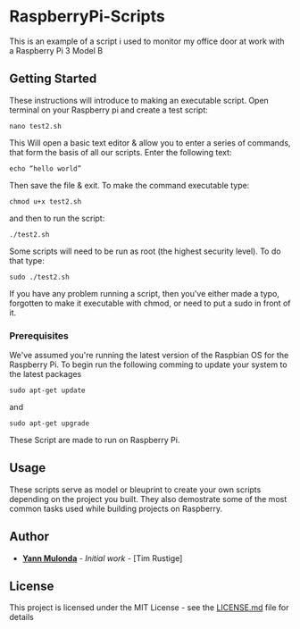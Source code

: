 # RaspberryPi-Scripts
This is an example of a script i used to monitor my office door at work with a Raspberry Pi 3 Model B
## Getting Started

These instructions will introduce to making an executable script.
Open terminal on your Raspberry pi and create a test script:

```
nano test2.sh
```

This Will open a basic text editor & allow you to enter a series of commands, that form the basis of all
our scripts. Enter the following text:

```
echo “hello world”
```

Then save the file & exit. To make the command executable type:

```
chmod u+x test2.sh
```

and then to run the script:

```
./test2.sh
```
Some scripts will need to be run as root (the highest security level). To do that type:

```
sudo ./test2.sh
```
If you have any problem running a script, then you've either made a typo, forgotten to make it
executable with chmod, or need to put a sudo in front of it.

### Prerequisites

We've assumed you're running the latest version of the Raspbian OS for the Raspberry Pi. 
To begin run the following comming to update your system to the latest packages

```
sudo apt-get update
```
and 

```
sudo apt-get upgrade
```
These Script are made to run on Raspberry Pi.

## Usage

These scripts serve as model or bleuprint to create your own scripts depending on the project
you built.
They also demostrate some of the most common tasks used while building projects 
on Raspberry.

## Author

* **[Yann Mulonda](https://github.com/YannMjl)** - *Initial work* - [Tim Rustige]

## License

This project is licensed under the MIT License - see the [LICENSE.md](LICENSE.md) file for details